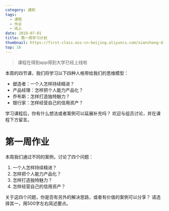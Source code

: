 ```yaml
---
category: 通知
tags:
  - 课程
  - 作业
  - 线上
date: 2019-07-01
title: 第一周学习计划
thumbnail: https://first-class.oss-cn-beijing.aliyuncs.com/xianshang-di1zhou.jpeg
top: 16
---
```


> 课程在得到app得到大学已经上线啦

本周的四节课，我们将学习以下四种人格带给我们的思维模型：
<!-- more -->
- 塑造者：一个人怎样持续精进？
- 产品经理：怎样把个人能力产品化？
- 乔布斯：怎样打造独特魅力？
- 银行家：怎样经营自己的信用资产？

学习课程后，你有什么想法或者案例可以延展补充吗？
欢迎与组员讨论，并在课程下方留言。

# 第一周作业

本周我们通过不同的案例，讨论了四个问题：

1. 一个人怎样持续精进？
2. 怎样把个人能力产品化？
3. 怎样打造独特魅力？
4. 怎样经营自己的信用资产？

关于这四个问题，你是否有另外的解决思路，或者有价值的案例可以分享？
请选择其一，用500字左右简述要点。
